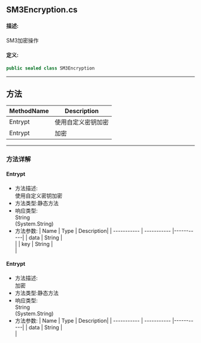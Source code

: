 ## SM3Encryption.cs 


#### 描述:


SM3加密操作


#### 定义: 
``` csharp
public sealed class SM3Encryption
```
---
## 方法 
| MethodName      | Description | 
| ----------- | ----------- |
| Entrypt | 使用自定义密钥加密 |
| Entrypt | 加密 |
---
### 方法详解 
####  Entrypt
* 方法描述:<br> 使用自定义密钥加密
* 方法类型:静态方法
* 响应类型:<br> String <br> (System.String)
* 方法参数:
| Name      | Type | Description|
| ----------- | ----------- |-----------|
| data | String |<br> |
| key | String |<br> |
####  Entrypt
* 方法描述:<br> 加密
* 方法类型:静态方法
* 响应类型:<br> String <br> (System.String)
* 方法参数:
| Name      | Type | Description|
| ----------- | ----------- |-----------|
| data | String |<br> |
